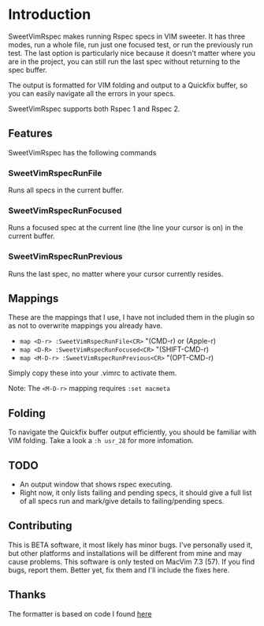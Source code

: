 # Introduction

SweetVimRspec makes running Rspec specs in VIM sweeter. It has
three modes, run a whole file, run just one focused test, or run the
previously run test. The last option is particularly nice because it
doesn't matter where you are in the project, you can still run the last
spec without returning to the spec buffer. 

The output is formatted for VIM folding and output to a Quickfix buffer,
so you can easily navigate all the errors in your specs. 

SweetVimRspec supports both Rspec 1 and Rspec 2. 

## Features

SweetVimRspec has the following commands

### SweetVimRspecRunFile

Runs all specs in the current buffer. 

### SweetVimRspecRunFocused

Runs a focused spec at the current line (the line your cursor is on) in the current buffer. 

### SweetVimRspecRunPrevious 

Runs the last spec, no matter where your cursor currently
resides.

## Mappings

These are the mappings that I use, I have not included them in the
plugin so as not to overwrite mappings you already have.

* `map <D-r> :SweetVimRspecRunFile<CR>` "(CMD-r)  or (Apple-r)
* `map <D-R> :SweetVimRspecRunFocused<CR>` "(SHIFT-CMD-r) 
* `map <M-D-r> :SweetVimRspecRunPrevious<CR>` "(OPT-CMD-r)

Simply copy these into your .vimrc to activate them. 

Note: The `<M-D-r>` mapping requires `:set macmeta`

## Folding

To navigate the Quickfix buffer output efficiently, you should be
familiar with VIM folding. Take a look a `:h usr_28` for more
infomation.

## TODO

* An output window that shows rspec executing. 
* Right now, it only lists failing and pending specs, it should give a
  full list of all specs run and mark/give details to failing/pending specs.

## Contributing

This is BETA software, it most likely has minor bugs. I've personally
used it, but other platforms and installations will be different from
mine and may cause problems. This software is only tested on MacVim 7.3
(57). If you find bugs, report them. Better yet, fix them and I'll
include the fixes here. 

## Thanks

The formatter is based on code I found [here](https://wincent.com/blog/running-rspec-specs-from-inside-vim)
